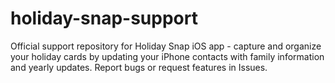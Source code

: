 # holiday-snap-support
Official support repository for Holiday Snap iOS app - capture and organize your holiday cards by updating your iPhone contacts with family information and yearly updates. Report bugs or request features in Issues.
